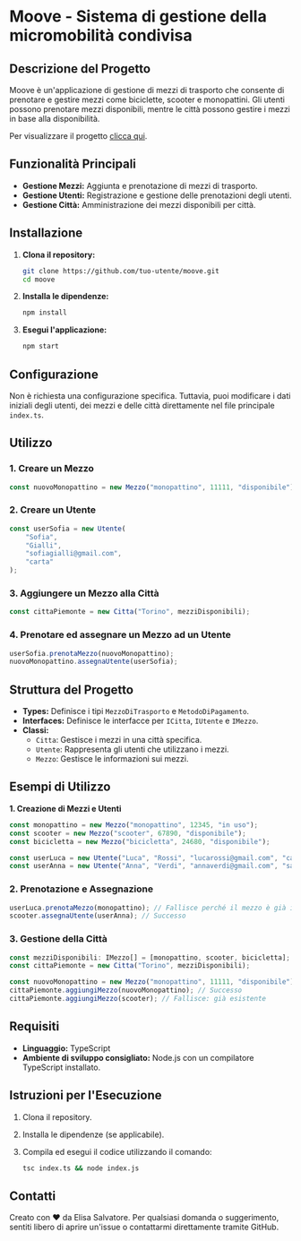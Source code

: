 # Moove - Sistema di gestione della micromobilità condivisa

## Descrizione del Progetto

Moove è un'applicazione di gestione di mezzi di trasporto che consente di prenotare e gestire mezzi come biciclette, scooter e monopattini. Gli utenti possono prenotare mezzi disponibili, mentre le città possono gestire i mezzi in base alla disponibilità.

Per visualizzare il progetto [clicca qui](https://codepen.io/elisasalvatore/pen/OPLpwqg).

## Funzionalità Principali

- **Gestione Mezzi:** Aggiunta e prenotazione di mezzi di trasporto.
- **Gestione Utenti:** Registrazione e gestione delle prenotazioni degli utenti.
- **Gestione Città:** Amministrazione dei mezzi disponibili per città.

## Installazione

1. **Clona il repository:**
   ```bash
   git clone https://github.com/tuo-utente/moove.git
   cd moove
   ```
2. **Installa le dipendenze:**
   ```bash
   npm install
   ```
3. **Esegui l'applicazione:**
   ```bash
   npm start
   ```

## Configurazione

Non è richiesta una configurazione specifica. Tuttavia, puoi modificare i dati iniziali degli utenti, dei mezzi e delle città direttamente nel file principale `index.ts`.

## Utilizzo

### 1. Creare un Mezzo

```typescript
const nuovoMonopattino = new Mezzo("monopattino", 11111, "disponibile");
```

### 2. Creare un Utente

```typescript
const userSofia = new Utente(
	"Sofia",
	"Gialli",
	"sofiagialli@gmail.com",
	"carta"
);
```

### 3. Aggiungere un Mezzo alla Città

```typescript
const cittaPiemonte = new Citta("Torino", mezziDisponibili);
```

### 4. Prenotare ed assegnare un Mezzo ad un Utente

```typescript
userSofia.prenotaMezzo(nuovoMonopattino);
nuovoMonopattino.assegnaUtente(userSofia);
```

## Struttura del Progetto

- **Types:** Definisce i tipi `MezzoDiTrasporto` e `MetodoDiPagamento`.
- **Interfaces:** Definisce le interfacce per `ICitta`, `IUtente` e `IMezzo`.
- **Classi:**
  - `Citta`: Gestisce i mezzi in una città specifica.
  - `Utente`: Rappresenta gli utenti che utilizzano i mezzi.
  - `Mezzo`: Gestisce le informazioni sui mezzi.

## **Esempi di Utilizzo**

**1. Creazione di Mezzi e Utenti**

```typescript
const monopattino = new Mezzo("monopattino", 12345, "in uso");
const scooter = new Mezzo("scooter", 67890, "disponibile");
const bicicletta = new Mezzo("bicicletta", 24680, "disponibile");

const userLuca = new Utente("Luca", "Rossi", "lucarossi@gmail.com", "carta");
const userAnna = new Utente("Anna", "Verdi", "annaverdi@gmail.com", "satispay");
```

### **2. Prenotazione e Assegnazione**

```typescript
userLuca.prenotaMezzo(monopattino); // Fallisce perché il mezzo è già in uso
scooter.assegnaUtente(userAnna); // Successo
```

### **3. Gestione della Città**

```typescript
const mezziDisponibili: IMezzo[] = [monopattino, scooter, bicicletta];
const cittaPiemonte = new Citta("Torino", mezziDisponibili);

const nuovoMonopattino = new Mezzo("monopattino", 11111, "disponibile");
cittaPiemonte.aggiungiMezzo(nuovoMonopattino); // Successo
cittaPiemonte.aggiungiMezzo(scooter); // Fallisce: già esistente
```

## **Requisiti**

- **Linguaggio:** TypeScript
- **Ambiente di sviluppo consigliato:** Node.js con un compilatore TypeScript installato.

## **Istruzioni per l'Esecuzione**

1. Clona il repository.
2. Installa le dipendenze (se applicabile).
3. Compila ed esegui il codice utilizzando il comando:

   ```bash
   tsc index.ts && node index.js
   ```

## Contatti

Creato con ❤️ da Elisa Salvatore. Per qualsiasi domanda o suggerimento, sentiti libero di aprire un'issue o contattarmi direttamente tramite GitHub.
